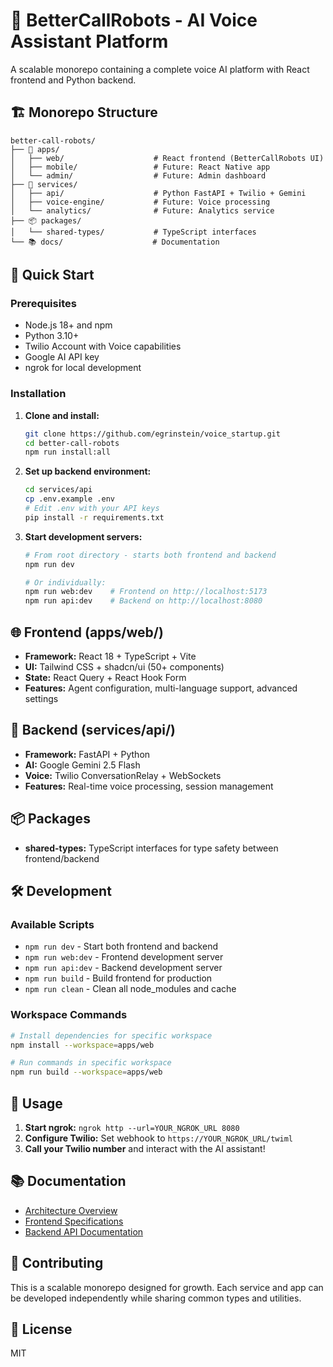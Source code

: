 # 🤖 BetterCallRobots - AI Voice Assistant Platform

A scalable monorepo containing a complete voice AI platform with React frontend and Python backend.

## 🏗️ Monorepo Structure

```
better-call-robots/
├── 📱 apps/
│   ├── web/                    # React frontend (BetterCallRobots UI)
│   ├── mobile/                 # Future: React Native app
│   └── admin/                  # Future: Admin dashboard
├── 🔧 services/
│   ├── api/                    # Python FastAPI + Twilio + Gemini
│   ├── voice-engine/           # Future: Voice processing
│   └── analytics/              # Future: Analytics service
├── 📦 packages/
│   └── shared-types/           # TypeScript interfaces
└── 📚 docs/                    # Documentation
```

## 🚀 Quick Start

### Prerequisites
- Node.js 18+ and npm
- Python 3.10+
- Twilio Account with Voice capabilities
- Google AI API key
- ngrok for local development

### Installation

1. **Clone and install:**
   ```bash
   git clone https://github.com/egrinstein/voice_startup.git
   cd better-call-robots
   npm run install:all
   ```

2. **Set up backend environment:**
   ```bash
   cd services/api
   cp .env.example .env
   # Edit .env with your API keys
   pip install -r requirements.txt
   ```

3. **Start development servers:**
   ```bash
   # From root directory - starts both frontend and backend
   npm run dev
   
   # Or individually:
   npm run web:dev    # Frontend on http://localhost:5173
   npm run api:dev    # Backend on http://localhost:8080
   ```

## 🌐 Frontend (apps/web/)
- **Framework:** React 18 + TypeScript + Vite
- **UI:** Tailwind CSS + shadcn/ui (50+ components)
- **State:** React Query + React Hook Form
- **Features:** Agent configuration, multi-language support, advanced settings

## 🔧 Backend (services/api/)
- **Framework:** FastAPI + Python
- **AI:** Google Gemini 2.5 Flash
- **Voice:** Twilio ConversationRelay + WebSockets
- **Features:** Real-time voice processing, session management

## 📦 Packages
- **shared-types:** TypeScript interfaces for type safety between frontend/backend

## 🛠️ Development

### Available Scripts
- `npm run dev` - Start both frontend and backend
- `npm run web:dev` - Frontend development server
- `npm run api:dev` - Backend development server
- `npm run build` - Build frontend for production
- `npm run clean` - Clean all node_modules and cache

### Workspace Commands
```bash
# Install dependencies for specific workspace
npm install --workspace=apps/web

# Run commands in specific workspace
npm run build --workspace=apps/web
```

## 📱 Usage

1. **Start ngrok:** `ngrok http --url=YOUR_NGROK_URL 8080`
2. **Configure Twilio:** Set webhook to `https://YOUR_NGROK_URL/twiml`
3. **Call your Twilio number** and interact with the AI assistant!

## 📚 Documentation
- [Architecture Overview](./docs/ARCHITECTURE.md)
- [Frontend Specifications](./docs/FRONTEND_SPECIFICATIONS.md)
- [Backend API Documentation](./docs/BACKEND_API_SPECIFICATIONS.md)

## 🤝 Contributing
This is a scalable monorepo designed for growth. Each service and app can be developed independently while sharing common types and utilities.

## 📄 License
MIT
